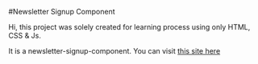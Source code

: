 #Newsletter Signup Component

Hi, this project was solely created for learning process using only HTML, CSS & Js.

It is a newsletter-signup-component.
You can visit [this site here](https://subir-signup.netlify.app/)